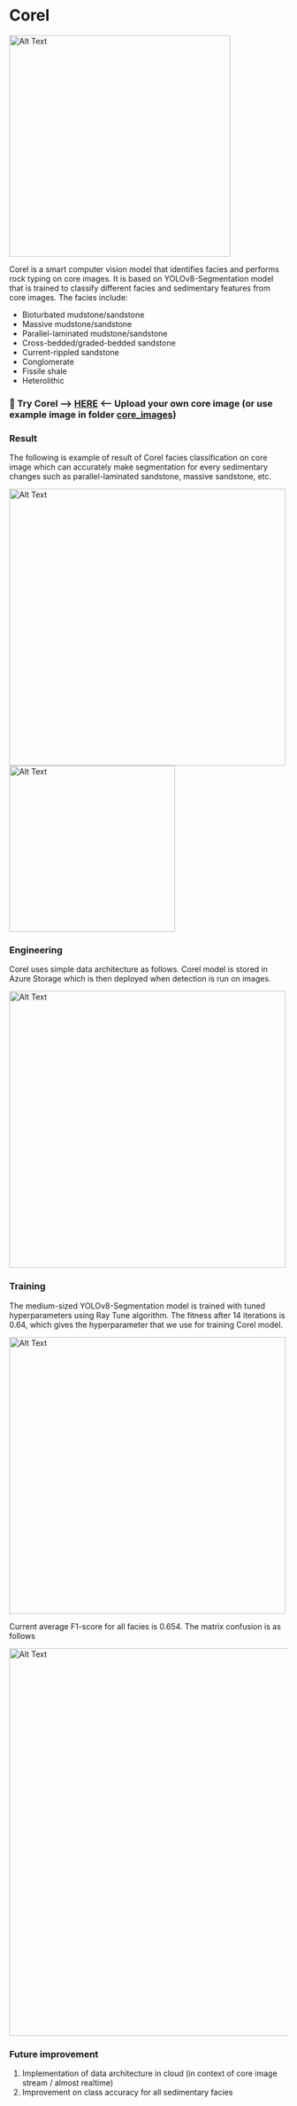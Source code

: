 # Corel

<img src="https://github.com/yohanesnuwara/corel/assets/51282928/5403fb5c-74f7-499f-9bca-4b97eeb214cb" alt="Alt Text" width="400px">

Corel is a smart computer vision model that identifies facies and performs rock typing on core images. It is based on YOLOv8-Segmentation model that is trained to classify different facies and sedimentary features from core images. The facies include:
* Bioturbated mudstone/sandstone
* Massive mudstone/sandstone
* Parallel-laminated mudstone/sandstone
* Cross-bedded/graded-bedded sandstone
* Current-rippled sandstone
* Conglomerate
* Fissile shale
* Heterolithic

### 🤖 Try Corel --> [HERE](https://github.com/yohanesnuwara/corel/blob/main/notebooks/Corel.ipynb) <-- Upload your own core image (or use example image in folder [core_images](https://github.com/yohanesnuwara/corel/tree/main/core_images))

### Result

The following is example of result of Corel facies classification on core image which can accurately make segmentation for every sedimentary changes such as parallel-laminated sandstone, massive sandstone, etc. 

<img src="https://github.com/yohanesnuwara/corel/assets/51282928/1ced32ba-bb67-4f2b-af91-ca70ab7d8a6d" alt="Alt Text" width="500px">

<img src="https://github.com/yohanesnuwara/corel/assets/51282928/15cbb7cb-4bf4-4aa4-912c-5603895aba7f" alt="Alt Text" width="300px">

### Engineering

Corel uses simple data architecture as follows. Corel model is stored in Azure Storage which is then deployed when detection is run on images. 

<img src="https://github.com/yohanesnuwara/corel/assets/51282928/a50197d0-ac4c-42e3-861b-fa91c9a6cbce" alt="Alt Text" width="500px">

### Training

The medium-sized YOLOv8-Segmentation model is trained with tuned hyperparameters using Ray Tune algorithm. The fitness after 14 iterations is 0.64, which gives the hyperparameter that we use for training Corel model.

<img src="https://github.com/yohanesnuwara/corel/assets/51282928/e1bb3131-154b-401a-818f-95cdca8f9463" alt="Alt Text" width="500px">

Current average F1-score for all facies is 0.654. The matrix confusion is as follows

<img src="https://github.com/yohanesnuwara/corel/assets/51282928/eb2b10fd-e92f-4522-8125-7b7eea1ffd03" alt="Alt Text" width="700px">

### Future improvement
1. Implementation of data architecture in cloud (in context of core image stream / almost realtime)
2. Improvement on class accuracy for all sedimentary facies
